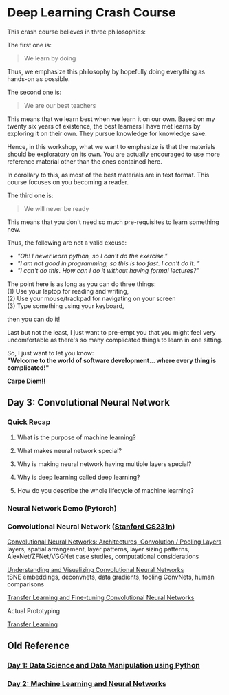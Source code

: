 # Deep Learning  Crash Course

This crash course believes in three philosophies:

The first one is:
> We learn by doing

Thus, we emphasize this philosophy by hopefully doing everything as hands-on as possible.

The second one is: 
> We are our best teachers

This means that we learn best when we learn it on our own. Based on my twenty six years of existence, the best learners I have met learns by exploring it on their own. They pursue knowledge for knowledge sake. 

Hence, in this workshop, what we want to emphasize is that the materials should be exploratory on its own. You are actually encouraged to use more reference material other than the ones contained here. 

In corollary to this, as most of the best materials are in text format. This course focuses on you becoming a reader. 

The third one is:
> We will never be ready

This means that you don't need so much pre-requisites to learn something new. 

Thus, the following are not a valid excuse:  
- *"Oh! I never learn python, so I can't do the exercise."*
- *"I am not good in programming, so this is too fast. I can't do it. "*
- *"I can't do this. How can I do it without having formal lectures?"*

The point here is as long as you can do three things:      
(1) Use your laptop for reading and writing,    
(2) Use your mouse/trackpad for navigating on your screen   
(3) Type something using your keyboard,    

then you can do it!

Last but not the least, I just want to pre-empt you that you might feel very uncomfortable as there's so many complicated things to learn in one sitting. 

So, I just want to let you know:   
**"Welcome to the world of software development... where every thing is complicated!"**

**Carpe Diem!!**

## Day 3: Convolutional Neural Network
### Quick Recap

1. What is the purpose of machine learning?

2. What makes neural network special?

3. Why is making neural network having multiple layers special?

4. Why is deep learning called deep learning?

5. How do you describe the whole lifecycle of machine learning?

### Neural Network Demo (Pytorch)

### Convolutional Neural Network ([Stanford CS231n](http://cs231n.github.io))

[Convolutional Neural Networks: Architectures, Convolution / Pooling Layers](http://cs231n.github.io/convolutional-networks/)    
layers, spatial arrangement, layer patterns, layer sizing patterns, AlexNet/ZFNet/VGGNet case studies, computational considerations
     
      
[Understanding and Visualizing Convolutional Neural Networks](http://cs231n.github.io/understanding-cnn/)    
tSNE embeddings, deconvnets, data gradients, fooling ConvNets, human comparisons
       
     
[Transfer Learning and Fine-tuning Convolutional Neural Networks](http://cs231n.github.io/transfer-learning/)


Actual Prototyping

[Transfer Learning](https://pytorch.org/tutorials/beginner/transfer_learning_tutorial.html)


## Old Reference
### [Day 1: Data Science and Data Manipulation using Python](day-1/README.md)

### [Day 2: Machine Learning and Neural Networks](day-2/README.md)